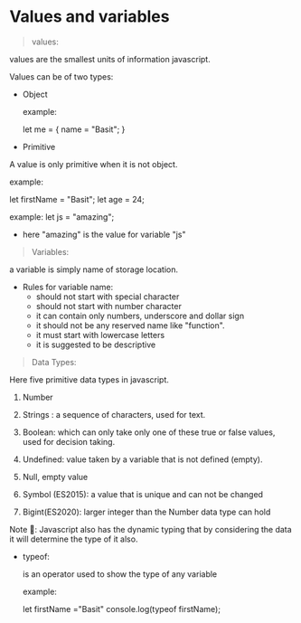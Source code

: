 # Values and variables

> values:

values are the smallest units of information javascript.

Values can be of two types:
- Object

  example:
  
   let me = {
    name = "Basit";
  }

- Primitive

A value is only primitive when it is not object.

  example:

let firstName = "Basit";
let age = 24;

example:
let js = "amazing";
 * here "amazing" is the value for variable "js"

> Variables:

 a variable is simply name of storage location.

  - Rules for variable name:
    - should not start with special character
    - should not start with number character
    - it can contain only numbers, underscore and dollar sign
    - it should not be any reserved name like "function".
    - it must start with lowercase letters
    - it is suggested to be descriptive

> Data Types:

Here five primitive data types in javascript.

1. Number
1. Strings : a sequence of characters, used for text.
1. Boolean: which can only take only one of these true or false values, used for decision taking.

1. Undefined: value taken by a variable that is not defined (empty).
1. Null, empty value

1. Symbol (ES2015): a value that is unique and can not be changed
1. Bigint(ES2020): larger integer than the Number data type can hold 

Note 📝: Javascript also has the dynamic typing that by considering the data it will determine the type of it also. 

- typeof:

  is an operator used to show the type of any variable

    example: 

    let firstName ="Basit"
    console.log(typeof firstName);